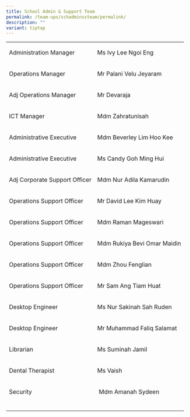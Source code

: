 ```yaml
---
title: School Admin & Support Team
permalink: /team-ups/schadminssteam/permalink/
description: ""
variant: tiptap
---
```

<table><tbody><tr><td rowspan="1" colspan="1"><p>Administration Manager</p></td><td rowspan="1" colspan="1"><p>Ms Ivy Lee Ngoi Eng</p></td></tr><tr><td rowspan="1" colspan="1"><p>Operations Manager</p></td><td rowspan="1" colspan="1"><p>Mr Palani Velu Jeyaram</p></td></tr><tr><td rowspan="1" colspan="1"><p>Adj Operations Manager</p></td><td rowspan="1" colspan="1"><p>Mr Devaraja</p></td></tr><tr><td rowspan="1" colspan="1"><p>ICT Manager</p></td><td rowspan="1" colspan="1"><p>Mdm Zahratunisah</p></td></tr><tr><td rowspan="1" colspan="1"><p>Administrative Executive</p></td><td rowspan="1" colspan="1"><p>Mdm Beverley Lim Hoo Kee</p></td></tr><tr><td rowspan="1" colspan="1"><p>Administrative Executive</p></td><td rowspan="1" colspan="1"><p>Ms Candy Goh Ming Hui</p></td></tr><tr><td rowspan="1" colspan="1"><p>Adj Corporate Support Officer</p></td><td rowspan="1" colspan="1"><p>Mdm Nur Adila Kamarudin</p></td></tr><tr><td rowspan="1" colspan="1"><p>Operations Support Officer</p></td><td rowspan="1" colspan="1"><p>Mr David Lee Kim Huay</p></td></tr><tr><td rowspan="1" colspan="1"><p>Operations Support Officer</p></td><td rowspan="1" colspan="1"><p>Mdm Raman Mageswari</p></td></tr><tr><td rowspan="1" colspan="1"><p>Operations Support Officer</p></td><td rowspan="1" colspan="1"><p>Mdm Rukiya Bevi Omar Maidin</p></td></tr><tr><td rowspan="1" colspan="1"><p>Operations Support Officer</p></td><td rowspan="1" colspan="1"><p>Mdm Zhou Fenglian</p></td></tr><tr><td rowspan="1" colspan="1"><p>Operations Support Officer</p></td><td rowspan="1" colspan="1"><p>Mr Sam Ang Tiam Huat</p></td></tr><tr><td rowspan="1" colspan="1"><p>Desktop Engineer</p></td><td rowspan="1" colspan="1"><p>Ms Nur Sakinah Sah Ruden</p></td></tr><tr><td rowspan="1" colspan="1"><p>Desktop Engineer</p></td><td rowspan="1" colspan="1"><p>Mr Muhammad Faliq Salamat</p></td></tr><tr><td rowspan="1" colspan="1"><p>Librarian</p></td><td rowspan="1" colspan="1"><p>Ms Suminah Jamil</p></td></tr><tr><td rowspan="1" colspan="1"><p>Dental Therapist</p></td><td rowspan="1" colspan="1"><p>Ms Vaish</p></td></tr><tr><td rowspan="1" colspan="1"><p>Security</p></td><td rowspan="1" colspan="1"><p>&nbsp;Mdm Amanah Sydeen</p></td></tr><tr><td rowspan="1" colspan="1"><p></p></td><td rowspan="1" colspan="1"><p></p></td></tr></tbody></table><h3></h3><p></p>